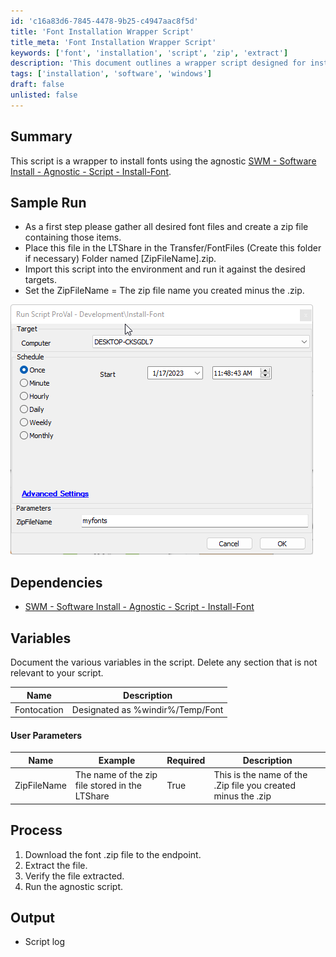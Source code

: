 ```yaml
---
id: 'c16a83d6-7845-4478-9b25-c4947aac8f5d'
title: 'Font Installation Wrapper Script'
title_meta: 'Font Installation Wrapper Script'
keywords: ['font', 'installation', 'script', 'zip', 'extract']
description: 'This document outlines a wrapper script designed for installing fonts using an agnostic software installation method. It includes steps for preparing font files, running the script, and verifying the installation process.'
tags: ['installation', 'software', 'windows']
draft: false
unlisted: false
---
```

## Summary

This script is a wrapper to install fonts using the agnostic [SWM - Software Install - Agnostic - Script - Install-Font](https://proval.itglue.com/DOC-5078775-10371922).

## Sample Run

- As a first step please gather all desired font files and create a zip file containing those items.
- Place this file in the LTShare in the Transfer/FontFiles (Create this folder if necessary) Folder named [ZipFileName].zip.
- Import this script into the environment and run it against the desired targets.
- Set the ZipFileName = The zip file name you created minus the .zip.

![Sample Run Image](../../../static/img/Install-Font/image_1.png)

## Dependencies

- [SWM - Software Install - Agnostic - Script - Install-Font](https://proval.itglue.com/DOC-5078775-10371922)

## Variables

Document the various variables in the script. Delete any section that is not relevant to your script.

| Name        | Description                             |
|-------------|-----------------------------------------|
| Fontocation | Designated as %windir%/Temp/Font      |

#### User Parameters

| Name        | Example                                        | Required | Description                                                 |
|-------------|------------------------------------------------|----------|-------------------------------------------------------------|
| ZipFileName | The name of the zip file stored in the LTShare | True     | This is the name of the .Zip file you created minus the .zip|

## Process

1. Download the font .zip file to the endpoint.
2. Extract the file.
3. Verify the file extracted.
4. Run the agnostic script.

## Output

- Script log











